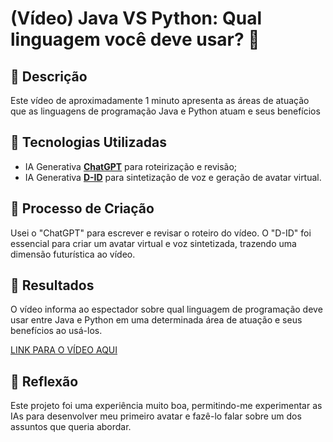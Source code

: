 # (Vídeo) Java VS Python: Qual linguagem você deve usar? 🎥

## 📒 Descrição
Este vídeo de aproximadamente 1 minuto apresenta as áreas de atuação que as linguagens de programação Java e Python atuam e seus benefícios 

## 🤖 Tecnologias Utilizadas
- IA Generativa **[ChatGPT](https://chat.openai.com)** para roteirização e revisão;
- IA Generativa **[D-ID](https://www.d-id.com)** para sintetização de voz e geração de avatar virtual.

## 🧐 Processo de Criação
Usei o "ChatGPT" para escrever e revisar o roteiro do vídeo. O "D-ID" foi essencial para criar um avatar virtual e voz sintetizada, trazendo uma dimensão futurística ao vídeo. 

## 🚀 Resultados
O vídeo informa ao espectador sobre qual linguagem de programação deve usar entre Java e Python em uma determinada área de atuação e seus benefícios ao usá-los.

[LINK PARA O VÍDEO AQUI](/Vídeo/Java%20VS%20Python_%20Qual%20linguagem%20você%20deve%20usar_.mp4)

## 💭 Reflexão
Este projeto foi uma experiência muito boa, permitindo-me experimentar as IAs para desenvolver meu primeiro avatar e fazê-lo falar sobre um dos assuntos que queria abordar.
